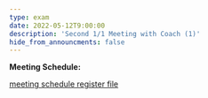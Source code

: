 ```yaml
---
type: exam
date: 2022-05-12T9:00:00
description: 'Second 1/1 Meeting with Coach (1)'
hide_from_announcments: false
---
```


**Meeting Schedule:**

[meeting schedule register file](https://docs.google.com/spreadsheets/d/1jJN0dd0Oc_BjJOtIUrYqD3RmB-K2lGHzj_In5E7TUEg/edit?usp=sharing)
